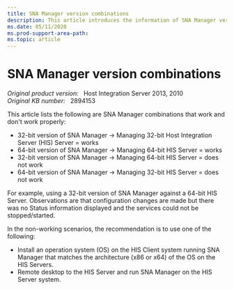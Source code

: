```yaml
---
title: SNA Manager version combinations
description: This article introduces the information of SNA Manager version combinations.
ms.date: 05/11/2020
ms.prod-support-area-path: 
ms.topic: article
---
```

# SNA Manager version combinations

_Original product version:_ &nbsp; Host Integration Server 2013, 2010  
_Original KB number:_ &nbsp; 2894153

This article lists the following are SNA Manager combinations that work and don't work properly:

- 32-bit version of SNA Manager -> Managing 32-bit Host Integration Server (HIS) Server = works
- 64-bit version of SNA Manager -> Managing 64-bit HIS Server = works
- 32-bit version of SNA Manager -> Managing 64-bit HIS Server = does not work
- 64-bit version of SNA Manager -> Managing 32-bit HIS Server = does not work

For example, using a 32-bit version of SNA Manager against a 64-bit HIS Server. Observations are that configuration changes are made but there was no Status information displayed and the services could not be stopped/started.

In the non-working scenarios, the recommendation is to use one of the following:

- Install an operation system (OS) on the HIS Client system running SNA Manager that matches the architecture (x86 or x64) of the OS on the HIS Servers.
- Remote desktop to the HIS Server and run SNA Manager on the HIS Server system.
